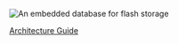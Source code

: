 ![An embedded database for flash storage](https://github.com/facebook/rocksdb/blob/master/doc/rockslogo.jpg)

[Architecture Guide](https://github.com/facebook/rocksdb/wiki/Rocksdb-Architecture-Guide)